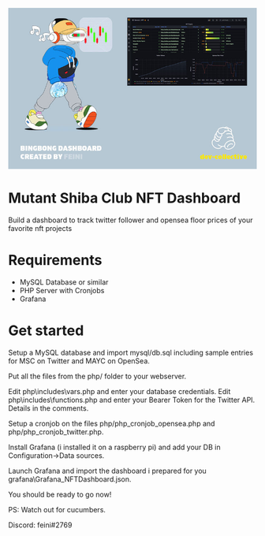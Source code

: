 ![](https://github.com/invisiblefeini/bingbongdashboard/blob/main/images/bannersm.jpg)

# Mutant Shiba Club NFT Dashboard
Build a dashboard to track twitter follower and opensea floor prices of your favorite nft projects

# Requirements
- MySQL Database or similar
- PHP Server with Cronjobs
- Grafana

# Get started
Setup a MySQL database and import mysql/db.sql including sample entries for MSC on Twitter and MAYC on OpenSea.

Put all the files from the php/ folder to your webserver.

Edit php\includes\vars.php and enter your database credentials.
Edit php\includes\functions.php and enter your Bearer Token for the Twitter API. Details in the comments.

Setup a cronjob on the files php/php_cronjob_opensea.php and php/php_cronjob_twitter.php.

Install Grafana (i installed it on a raspberry pi) and add your DB in Configuration->Data sources.

Launch Grafana and import the dashboard i prepared for you grafana\Grafana_NFTDashboard.json.

You should be ready to go now!

PS: Watch out for cucumbers.

Discord: feini#2769


